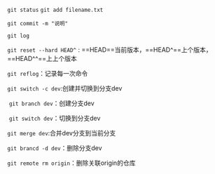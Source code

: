 `git status`
`git add filename.txt`

`git commit -m "说明"`

`git log`

`git reset --hard HEAD^` : ==HEAD==当前版本，==HEAD^==上个版本，==HEAD^^==上上个版本

`git reflog`：记录每一次命令

`git switch -c dev`:创建并切换到分支dev

​	`git branch dev`：创建分支dev

​	`git switch dev`：切换到分支dev

`git merge dev`:合并dev分支到当前分支

`git brancd -d dev`：删除分支dev

`git remote rm origin`：删除关联origin的仓库
